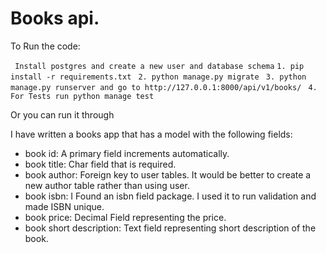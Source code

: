 # Books api.

To Run the code:

``` Install postgres and create a new user and database schema```
```1. pip install -r requirements.txt ```
```2. python manage.py migrate ```
```3. python manage.py runserver and go to http://127.0.0.1:8000/api/v1/books/ ```
```4. For Tests run python manage test ```

Or you can run it through 

I have written a books app that has a model with the following fields:

- book id: A primary field increments automatically.
- book title: Char field that is required.
- book author: Foreign key to user tables. It would be better to create a new author table rather than using user.
- book isbn: I Found an isbn field package. I used it to run validation and made ISBN unique.
- book price: Decimal Field representing the price.
- book short description: Text field representing short description of the book.


